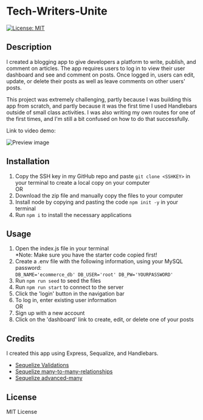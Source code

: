 # Tech-Writers-Unite

[![License: MIT](https://img.shields.io/badge/License-MIT-yellow.svg)](https://opensource.org/licenses/MIT)

## Description
I created a blogging app to give developers a platform to write, publish, and comment on articles. The app requires users to log in to view their user dashboard and see and comment on posts. Once logged in, users can edit, update, or delete their posts as well as leave comments on other users' posts.

This project was extremely challenging, partly because I was building this app from scratch, and partly because it was the first time I used Handlebars outside of small class activities. I was also writing my own routes for one of the first times, and I'm still a bit confused on how to do that successfully.

Link to video demo:

![Preview image](./assets/preview.png)

## Installation
1. Copy the SSH key in my GitHub repo and paste `git clone <SSHKEY>` in your terminal to create a local copy on your computer\
OR
2. Download the zip file and manually copy the files to your computer
3. Install node by copying and pasting the code `npm init -y` in your terminal
4. Run `npm i` to install the necessary applications 

## Usage
1. Open the index.js file in your terminal\
*Note: Make sure you have the starter code copied first!
2. Create a .env file with the following information, using your MySQL password:\
`DB_NAME='ecommerce_db'
DB_USER='root'
DB_PW='YOURPASSWORD'`
3. Run `npm run seed` to seed the files
4. Run `npm run start` to connect to the server
5. Click the 'login' button in the navigation bar
6. To log in, enter existing user information\
OR 
7. Sign up with a new account
8. Click on the 'dashboard' link to create, edit, or delete one of your posts

## Credits 
I created this app using Express, Sequalize, and Handlebars.

- [Sequelize Validations](https://sequelize.org/docs/v6/core-concepts/validations-and-constraints/)
- [Sequelize many-to-many-relationships](https://sequelize.org/docs/v6/core-concepts/assocs/#many-to-many-relationships)
- [Sequelize advanced-many](https://sequelize.org/docs/v6/advanced-association-concepts/advanced-many-to-many/)

## License
MIT License

